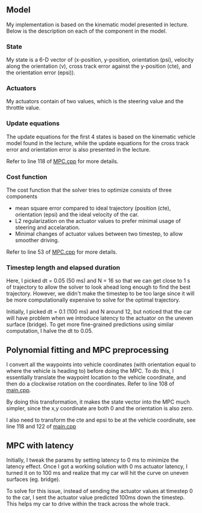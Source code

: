 ## Model
My implementation is based on the kinematic model presented in lecture. Below is the
description on each of the component in the model.

### State
My state is a 6-D vector of (x-position, y-position, orientation (psi), velocity along the
orientation (v), cross track error against the y-position (cte), and the orientation error (epsi)).

### Actuators
My actuators contain of two values, which is the steering value and the throttle value.

### Update equations
The update equations for the first 4 states is based on the kinematic vehicle model found in
the lecture, while the update equations for the cross track error and orientation error
is also presented in the lecture.

Refer to line 118 of [MPC.cpp](https://github.com/chunhowt/CarND-MPC-Project/blob/master/src/MPC.cpp#L118)
for more details.

### Cost function
The cost function that the solver tries to optimize consists of three components
- mean square error compared to ideal trajectory (position (cte), orientation (epsi) and
the ideal velocity of the car.
- L2 regularization on the actuator values to prefer minimal usage of steering and accelaration.
- Minimal changes of actuator values between two timestep, to allow smoother driving.

Refer to line 53 of [MPC.cpp](https://github.com/chunhowt/CarND-MPC-Project/blob/master/src/MPC.cpp#L53)
for more details.

### Timestep length and elapsed duration
Here, I picked dt = 0.05 (50 ms) and N = 16 so that we can get close to 1 s of trajectory
to allow the solver to look ahead long enough to find the best trajectory. However,
we didn't make the timestep to be too large since it will be more computationally
expensive to solve for the optimal trajectory.

Initially, I picked dt = 0.1 (100 ms) and N around 12, but noticed that the car will have
problem when we introduce latency to the actuator on the uneven surface (bridge). To get
more fine-grained predictions using similar computation, I halve the dt to 0.05.

## Polynomial fitting and MPC preprocessing
I convert all the waypoints into vehicle coordinates (with orientation equal to
where the vehicle is heading to) before doing the MPC.
To do this, I essentially translate the waypoint location to the vehicle coordinate, and
then do a clockwise rotation on the coordinates. Refer to line 108 of [main.cpp](
https://github.com/chunhowt/CarND-MPC-Project/blob/master/src/main.cpp#L108).

By doing this transformation, it makes the state vector into the MPC much simpler, since
the x,y coordinate are both 0 and the orientation is also zero.

I also need to transform the cte and epsi to be at the vehicle coordinate, see line 118
and 122 of [main.cpp](https://github.com/chunhowt/CarND-MPC-Project/blob/master/src/main.cpp)

## MPC with latency
Initially, I tweak the params by setting latency to 0 ms to minimize the latency effect.
Once I got a working solution with 0 ms actuator latency, I turned it on to 100 ms and realize
that my car will hit the curve on uneven surfaces (eg. bridge).

To solve for this issue, instead of sending the actuator values at timestep 0 to the car,
I sent the actuator value predicted 100ms down the timestep. This helps my car to drive
within the track across the whole track.
